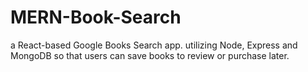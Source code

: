 # MERN-Book-Search
a React-based Google Books Search app. utilizing Node, Express and MongoDB so that users can save books to review or purchase later.
